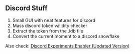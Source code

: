 ## Discord Stuff

1. Small GUI with neat features for discord
2. Mass discord token validity checker
3. Extract the token from the .ldb file
4. Convert the current moment to a discord snowflake

Also check:
[Discord Experiments Enabler (Updated Version)](https://gist.github.com/IndecisiveGab/ce1e8f25cebfe8c40ca2049f9c0bcceb)

